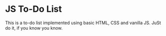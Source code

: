 # JS To-Do List
This is a to-do list implemented using basic HTML, CSS and vanilla JS. JuSt do it, if you know you know.
